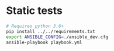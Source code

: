 # Static tests

```bash
# Requires python 3.6+
pip install ../../requirements.txt
export ANSIBLE_CONFIG=./ansible_dev.cfg
ansible-playbook playbook.yml
```
